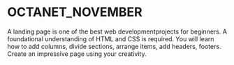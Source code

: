 # OCTANET_NOVEMBER
A landing page is one of the best web developmentprojects for beginners. A foundational understanding of HTML and CSS is required. You will learn how to add columns, divide sections, arrange items, add headers, footers. Create an impressive page using your creativity.
